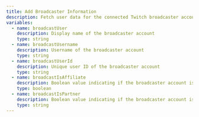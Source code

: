 ```yaml
---
title: Add Broadcaster Information
description: Fetch user data for the connected Twitch broadcaster account
variables:
  - name: broadcastUser
    description: Display name of the broadcaster account
    type: string
  - name: broadcastUsername
    description: Username of the broadcaster account
    type: string
  - name: broadcastUserId
    description: Unique user ID of the broadcaster account
    type: string
  - name: broadcastIsAffiliate
    description: Boolean value indicating if the broadcaster account is a Twitch affiliate
    type: boolean
  - name: broadcastIsPartner
    description: Boolean value indicating if the broadcaster account is a Twitch partner
    type: string
---
```

